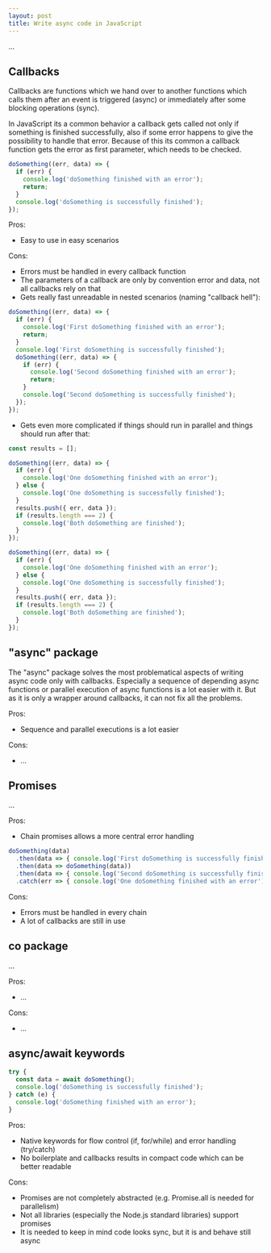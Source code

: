 ```yaml
---
layout: post
title: Write async code in JavaScript
---
```


...

## Callbacks

Callbacks are functions which we hand over to another functions which calls them after an event is triggered (async) or
immediately after some blocking operations (sync).

In JavaScript its a common behavior a callback gets called not only if something is finished successfully, also if some
error happens to give the possibility to handle that error. Because of this its common a callback function gets the
error as first parameter, which needs to be checked.

```javascript
doSomething((err, data) => {
  if (err) {
    console.log('doSomething finished with an error');
    return;
  }
  console.log('doSomething is successfully finished');
});
```

Pros:

* Easy to use in easy scenarios

Cons:

* Errors must be handled in every callback function
* The parameters of a callback are only by convention error and data, not all callbacks rely on that
* Gets really fast unreadable in nested scenarios (naming "callback hell"):

```javascript
doSomething((err, data) => {
  if (err) {
    console.log('First doSomething finished with an error');
    return;
  }
  console.log('First doSomething is successfully finished');
  doSomething((err, data) => {
    if (err) {
      console.log('Second doSomething finished with an error');
      return;
    }
    console.log('Second doSomething is successfully finished');
  });
});
```

* Gets even more complicated if things should run in parallel and things should run after that:

```javascript
const results = [];

doSomething((err, data) => {
  if (err) {
    console.log('One doSomething finished with an error');
  } else {
    console.log('One doSomething is successfully finished');
  }
  results.push({ err, data });
  if (results.length === 2) {
    console.log('Both doSomething are finished');
  }
});

doSomething((err, data) => {
  if (err) {
    console.log('One doSomething finished with an error');
  } else {
    console.log('One doSomething is successfully finished');
  }
  results.push({ err, data });
  if (results.length === 2) {
    console.log('Both doSomething are finished');
  }
});
```

## "async" package

The "async" package solves the most problematical aspects of writing async code only with callbacks. Especially a sequence of depending async functions or parallel execution of async functions is a lot easier with it. But as it is only a wrapper around callbacks, it can not fix all the problems.

Pros:

* Sequence and parallel executions is a lot easier

Cons:

* ...

## Promises

...

Pros:

* Chain promises allows a more central error handling

```javascript
doSomething(data)
  .then(data => { console.log('First doSomething is successfully finished'); })
  .then(data => doSomething(data))
  .then(data => { console.log('Second doSomething is successfully finished'); })
  .catch(err => { console.log('One doSomething finished with an error'); });
```

Cons:

* Errors must be handled in every chain
* A lot of callbacks are still in use

## co package

...

Pros:

* ...

Cons:

* ...

## async/await keywords

```javascript
try {
  const data = await doSomething();
  console.log('doSomething is successfully finished');
} catch (e) {
  console.log('doSomething finished with an error');
}
```

Pros:

* Native keywords for flow control (if, for/while) and error handling (try/catch)
* No boilerplate and callbacks results in compact code which can be better readable

Cons:

* Promises are not completely abstracted (e.g. Promise.all is needed for parallelism)
* Not all libraries (especially the Node.js standard libraries) support promises
* It is needed to keep in mind code looks sync, but it is and behave still async
